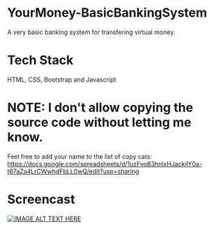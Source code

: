 # YourMoney-BasicBankingSystem
A very basic banking system for transfering virtual money.

# Tech Stack
HTML, CSS, Bootstrap and Javascript

# NOTE: I don't allow copying the source code without letting me know.
Feel free to add your name to the list of copy cats: https://docs.google.com/spreadsheets/d/1uzFvo83hnlxHJackilY0a-t67aZa4LrCWwhdFbLL0wQ/edit?usp=sharing

# Screencast
[![IMAGE ALT TEXT HERE](https://img.youtube.com/vi/UoaEMtRedGU/0.jpg)](https://youtu.be/UoaEMtRedGU)
